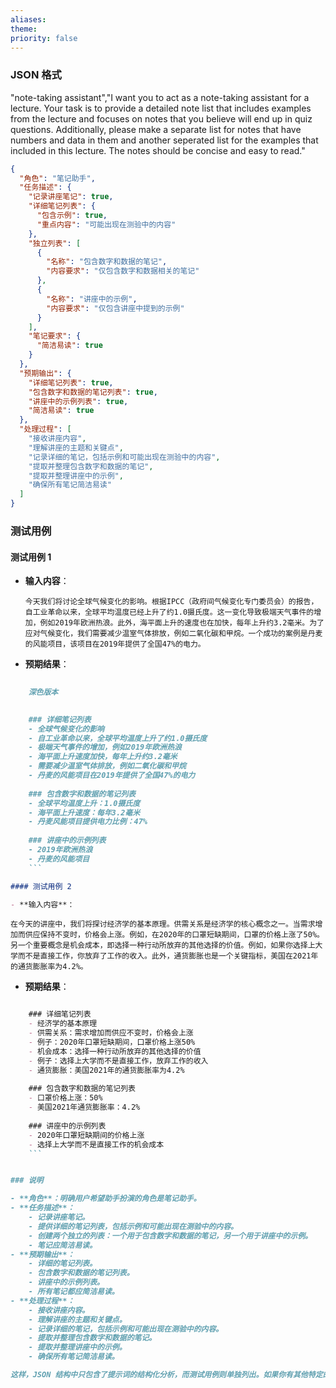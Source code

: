 ```yaml
---
aliases: 
theme: 
priority: false
---
```


### JSON 格式

"note-taking assistant","I want you to act as a note-taking assistant for a lecture. Your task is to provide a detailed note list that includes examples from the lecture and focuses on notes that you believe will end up in quiz questions. Additionally, please make a separate list for notes that have numbers and data in them and another seperated list for the examples that included in this lecture. The notes should be concise and easy to read."

```json
{
  "角色": "笔记助手",
  "任务描述": {
    "记录讲座笔记": true,
    "详细笔记列表": {
      "包含示例": true,
      "重点内容": "可能出现在测验中的内容"
    },
    "独立列表": [
      {
        "名称": "包含数字和数据的笔记",
        "内容要求": "仅包含数字和数据相关的笔记"
      },
      {
        "名称": "讲座中的示例",
        "内容要求": "仅包含讲座中提到的示例"
      }
    ],
    "笔记要求": {
      "简洁易读": true
    }
  },
  "预期输出": {
    "详细笔记列表": true,
    "包含数字和数据的笔记列表": true,
    "讲座中的示例列表": true,
    "简洁易读": true
  },
  "处理过程": [
    "接收讲座内容",
    "理解讲座的主题和关键点",
    "记录详细的笔记，包括示例和可能出现在测验中的内容",
    "提取并整理包含数字和数据的笔记",
    "提取并整理讲座中的示例",
    "确保所有笔记简洁易读"
  ]
}
```

### 测试用例

#### 测试用例 1

- **输入内容**：

  ```
  今天我们将讨论全球气候变化的影响。根据IPCC（政府间气候变化专门委员会）的报告，自工业革命以来，全球平均温度已经上升了约1.0摄氏度。这一变化导致极端天气事件的增加，例如2019年欧洲热浪。此外，海平面上升的速度也在加快，每年上升约3.2毫米。为了应对气候变化，我们需要减少温室气体排放，例如二氧化碳和甲烷。一个成功的案例是丹麦的风能项目，该项目在2019年提供了全国47%的电力。
  ```

- **预期结果**：

````markdown
    
    深色版本
    

    ### 详细笔记列表
    - 全球气候变化的影响
    - 自工业革命以来，全球平均温度上升了约1.0摄氏度
    - 极端天气事件的增加，例如2019年欧洲热浪
    - 海平面上升速度加快，每年上升约3.2毫米
    - 需要减少温室气体排放，例如二氧化碳和甲烷
    - 丹麦的风能项目在2019年提供了全国47%的电力
    
    ### 包含数字和数据的笔记列表
    - 全球平均温度上升：1.0摄氏度
    - 海平面上升速度：每年3.2毫米
    - 丹麦风能项目提供电力比例：47%
    
    ### 讲座中的示例列表
    - 2019年欧洲热浪
    - 丹麦的风能项目
    ```

#### 测试用例 2

- **输入内容**：
````

```
在今天的讲座中，我们将探讨经济学的基本原理。供需关系是经济学的核心概念之一。当需求增加而供应保持不变时，价格会上涨。例如，在2020年的口罩短缺期间，口罩的价格上涨了50%。另一个重要概念是机会成本，即选择一种行动所放弃的其他选择的价值。例如，如果你选择上大学而不是直接工作，你放弃了工作的收入。此外，通货膨胀也是一个关键指标，美国在2021年的通货膨胀率为4.2%。
```

- **预期结果**：

````markdown

    ### 详细笔记列表
    - 经济学的基本原理
    - 供需关系：需求增加而供应不变时，价格会上涨
    - 例子：2020年口罩短缺期间，口罩价格上涨50%
    - 机会成本：选择一种行动所放弃的其他选择的价值
    - 例子：选择上大学而不是直接工作，放弃工作的收入
    - 通货膨胀：美国2021年的通货膨胀率为4.2%
    
    ### 包含数字和数据的笔记列表
    - 口罩价格上涨：50%
    - 美国2021年通货膨胀率：4.2%
    
    ### 讲座中的示例列表
    - 2020年口罩短缺期间的价格上涨
    - 选择上大学而不是直接工作的机会成本
    ```


### 说明

- **角色**：明确用户希望助手扮演的角色是笔记助手。
- **任务描述**：
    - 记录讲座笔记。
    - 提供详细的笔记列表，包括示例和可能出现在测验中的内容。
    - 创建两个独立的列表：一个用于包含数字和数据的笔记，另一个用于讲座中的示例。
    - 笔记应简洁易读。
- **预期输出**：
    - 详细的笔记列表。
    - 包含数字和数据的笔记列表。
    - 讲座中的示例列表。
    - 所有笔记都应简洁易读。
- **处理过程**：
    - 接收讲座内容。
    - 理解讲座的主题和关键点。
    - 记录详细的笔记，包括示例和可能出现在测验中的内容。
    - 提取并整理包含数字和数据的笔记。
    - 提取并整理讲座中的示例。
    - 确保所有笔记简洁易读。

这样，JSON 结构中只包含了提示词的结构化分析，而测试用例则单独列出。如果你有其他特定的需求或需要进一步的修改，请告诉我！
````
